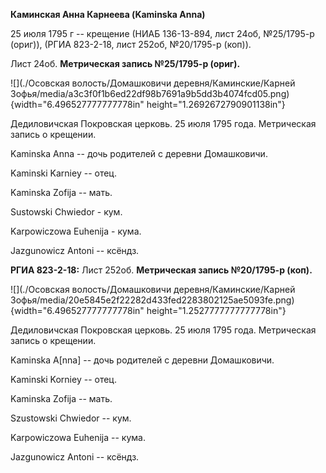 **Каминская Анна Карнеева (Kaminska Anna)**

25 июля 1795 г -- крещение (НИАБ 136-13-894, лист 24об, №25/1795-р
(ориг)), (РГИА 823-2-18, лист 252об, №20/1795-р (коп)).

Лист 24об. **Метрическая запись №25/1795-р (ориг).**

![](./Осовская волость/Домашковичи деревня/Каминские/Карней Зофья/media/a3c3f0f1b6ed22df98b7691a9b5dd3b4074fcd05.png){width="6.496527777777778in"
height="1.2692672790901138in"}

Дедиловичская Покровская церковь. 25 июля 1795 года. Метрическая запись
о крещении.

Kaminska Anna -- дочь родителей с деревни Домашковичи.

Kaminski Karniey -- отец.

Kaminska Zofija -- мать.

Sustowski Chwiedor - кум.

Karpowiczowa Euhenija - кума.

Jazgunowicz Antoni -- ксёндз.

**РГИА 823-2-18:** Лист 252об. **Метрическая запись №20/1795-р (коп).**

![](./Осовская волость/Домашковичи деревня/Каминские/Карней Зофья/media/20e5845e2f22282d433fed2283802125ae5093fe.png){width="6.496527777777778in"
height="1.2527777777777778in"}

Дедиловичская Покровская церковь. 25 июля 1795 года. Метрическая запись
о крещении.

Kaminska A\[nna\] -- дочь родителей с деревни Домашковичи.

Kaminski Korniey -- отец.

Kaminska Zofija -- мать.

Szustowski Chwiedor -- кум.

Karpowiczowa Euhenija -- кума.

Jazgunowicz Antoni -- ксёндз.
